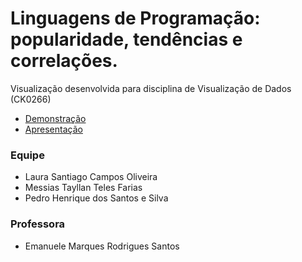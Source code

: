 # Linguagens de Programação: popularidade, tendências e correlações.

Visualização desenvolvida para disciplina de Visualização de Dados (CK0266)

- [Demonstração](https://mtayllan.github.io/data_vis_project/)
- [Apresentação](https://docs.google.com/presentation/d/1PcQk3e_Z2oFay-7z-ywomY1l_I87U-CQ0DRT-d1KdeA/edit?usp=sharing)

### Equipe

- Laura Santiago Campos Oliveira
- Messias Tayllan Teles Farias
- Pedro Henrique dos Santos e Silva

### Professora
- Emanuele Marques Rodrigues Santos
